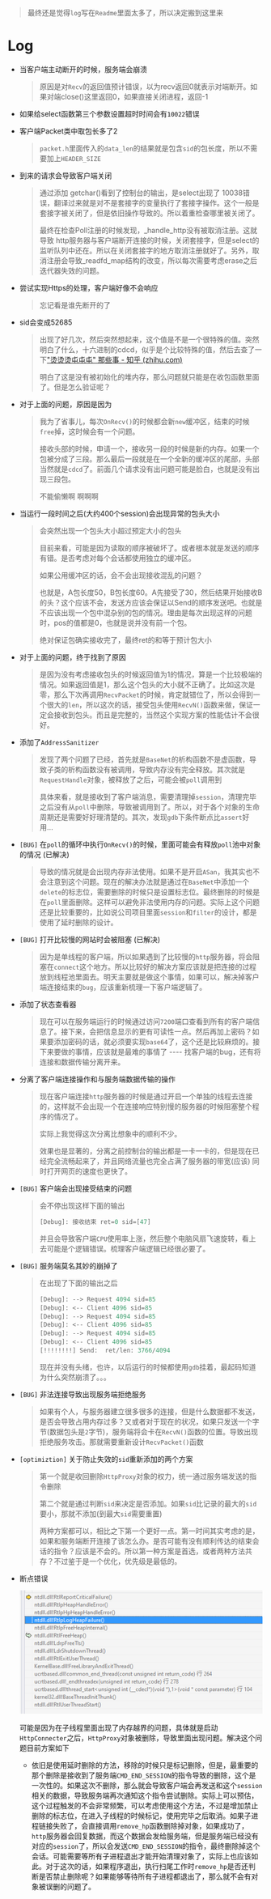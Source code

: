 > 最终还是觉得`log`写在`Readme`里面太多了，所以决定搬到这里来

# Log

+ 当客户端主动断开的时候，服务端会崩溃

  > 原因是对`Recv`的返回值预计错误，以为recv返回0就表示对端断开。如果对端close()这里返回0，如果直接关闭进程，返回-1

+ 如果给select函数第三个参数设置超时时间会有`10022`错误

+ 客户端Packet类中取包长多了2

  > `packet.h`里面传入的`data_len`的结果就是包含`sid`的包长度，所以不需要加上`HEADER_SIZE`

+ 到来的请求会导致客户端关闭

  > 通过添加 getchar()看到了控制台的输出，是select出现了 10038错误，翻译过来就是对不是套接字的变量执行了套接字操作。这个一般是套接字被关闭了，但是依旧操作导致的。所以着重检查哪里被关闭了。
  >
  > 最终在检查Poll注册的时候发现，_handle_http没有被取消注册。这就导致 http服务器与客户端断开连接的时候，关闭套接字，但是select的监听队列中还在。所以在关闭套接字的地方取消注册就好了。另外，取消注册会导致\_readfd_map结构的改变，所以每次需要考虑erase之后迭代器失效的问题。

+ 尝试实现Https的处理，客户端好像不会响应

  > 忘记看是谁先断开的了

+ sid会变成52685

  > 出现了好几次，然后突然想起来，这个值是不是一个很特殊的值。突然明白了什么，十六进制的cdcd，似乎是个比较特殊的值，然后去查了一下["烫烫烫屯屯屯" 那些事 - 知乎 (zhihu.com)](https://zhuanlan.zhihu.com/p/27253604)
  >
  > 明白了这是没有被初始化的堆内存，那么问题就只能是在收包函数里面了。但是怎么验证呢？

+ 对于上面的问题，原因是因为

  > 我为了省事儿，每次`OnRecv()`的时候都会新`new`缓冲区，结束的时候`free`掉，这时候会有一个问题。
  >
  > 接收头部的时候，申请一个，接收另一段的时候是新的内存。如果一个包被分成了三段。那么最后一段就是在一个全新的缓冲区的尾部，头部当然就是`cdcd`了。前面几个请求没有出问题可能是脸白，也就是没有出现三段包。
  >
  > 不能偷懒啊 啊啊啊

+ 当运行一段时间之后(大约400个session)会出现异常的包头大小

  > 会突然出现一个包头大小超过预定大小的包头
  >
  > 目前来看，可能是因为读取的顺序被破坏了。或者根本就是发送的顺序有错。是否考虑对每个会话都使用独立的缓冲区。
  >
  > 如果公用缓冲区的话，会不会出现接收混乱的问题？
  >
  > 也就是，A包长度50，B包长度60。A先接受了30，然后结果开始接收B的头？这个应该不会，发送方应该会保证以Send的顺序发送吧。也就是不应该出现一个包中混杂别的包的情况。理由是每次出现这样的问题时，pos的值都是0，也就是说并没有前一个包。
  >
  > 绝对保证包确实接收完了，最终ret的和等于预计包大小

+ 对于上面的问题，终于找到了原因

  > 是因为没有考虑接收包头的时候返回值为1的情况，算是一个比较极端的情况。如果返回值是1，那么这个包头的大小就不正确了。比如这次是零，那么下次再调用`RecvPacket`的时候，肯定就错位了，所以会得到一个很大的`len`，所以这次的话，接受包头使用`RecvN()`函数来做，保证一定会接收到包头。而且是完整的，当然这个实现方案的性能估计不会很好。

+ 添加了`AddressSanitizer`

  > 发现了两个问题了已经，首先就是`BaseNet`的析构函数不是虚函数，导致子类的析构函数没有被调用，导致内存没有完全释放。其次就是`RequestHandle`对象，被释放了之后，可能会被`poll`调用到
  >
  > 具体来看，就是接收到了客户端消息，需要清理掉`session`，清理完毕之后没有从`poll`中删除，导致被调用到了。所以，对于各个对象的生命周期还是需要好好理清楚的。其次，发现`gdb`下条件断点比`assert`好用...

+ `[BUG]` 在`poll`的循环中执行`OnRecv()`的时候，里面可能会有释放`poll`池中对象的情况 (已解决)

  > 导致的情况就是会出现内存非法使用。如果不是开启`ASan`，我其实也不会注意到这个问题。现在的解决办法就是通过在`BaseNet`中添加一个`delete`的标志位，需要删除的时候只是设置标志位。最终删除的时候是在`poll`里面删除。这样可以避免非法使用内存的问题。实际上这个问题还是比较重要的，比如说公司项目里面`session`和`filter`的设计，都是使用了延时删除的设计。
  
+ `[BUG]` 打开比较慢的网站时会被阻塞 (已解决)

  > 因为是单线程的客户端，所以如果遇到了比较慢的`http`服务器，将会阻塞在`connect`这个地方。所以比较好的解决方案应该就是把连接的过程放到线程池里面去。明天主要就是做这个事情，如果可以，解决掉客户端连接结束的`bug`，应该重新梳理一下客户端逻辑了。

+ 添加了状态查看器

  > 现在可以在服务端运行的时候通过访问`7200`端口查看到所有的客户端信息了。接下来，会把信息显示的更有可读性一点。然后再加上密码？如果要添加密码的话，就必须要实现`base64`了，这个还是比较麻烦的。接下来要做的事情，应该就是最难的事情了 ---- 找客户端的bug，还有将连接和数据传输分离开来。
  
+ 分离了客户端连接操作和与服务端数据传输的操作

  > 现在客户端连接`http`服务器的时候是通过开启一个单独的线程去连接的，这样就不会出现一个在连接响应特别慢的服务器的时候阻塞整个程序的情况了。
  >
  > 实际上我觉得这次分离比想象中的顺利不少。
  >
  > 效果也是显著的，分离之前控制台的输出都是一卡一卡的，但是现在已经完全流畅起来了，并且网络流量也完全占满了服务器的带宽(应该) 同时打开网页的速度也更快了。

+ `[BUG]` 客户端会出现接受结束的问题

  > 会不停出现这样下面的输出
  >
  > ```C
  > [Debug]: 接收结束 ret=0 sid=[47]
  > ```
  >
  > 并且会导致客户端`CPU`使用率上涨，然后整个电脑风扇飞速旋转，看上去可能是个逻辑错误。梳理客户端逻辑已经很必要了。

+ `[BUG]` 服务端莫名其妙的崩掉了

  > 在出现了下面的输出之后
  >
  > ```C
  > [Debug]: --> Request 4094 sid=85
  > [Debug]: <-- Client 4096 sid=85
  > [Debug]: --> Request 4094 sid=85
  > [Debug]: <-- Client 4096 sid=85
  > [Debug]: --> Request 4094 sid=85
  > [Debug]: <-- Client 4096 sid=85
  > [!!!!!!!!] Send:  ret/len: 3766/4094
  > ```
  >
  > 现在并没有头绪，也许，以后运行的时候都使用`gdb`挂着，最起码知道为什么突然崩溃了。。。
  
+ `[BUG]` 非法连接导致出现服务端拒绝服务

  > 如果有个人，与服务器建立很多很多的连接，但是什么数据都不发送，是否会导致占用内存过多？又或者对于现在的状况，如果只发送一个字节(数据包头是`2`字节)，服务端将会卡在`RecvN()`函数的位置。导致出现拒绝服务攻击。那就需要重新设计`RecvPacket()`函数
  
+ `[optimiztion]` 关于防止失效的`sid`重新添加的两个方案

  > 第一个就是收回删除`HttpProxy`对象的权力，统一通过服务端发送的指令删除
  >
  > 第二个就是通过判断`sid`来决定是否添加。如果`sid`比记录的最大的`sid`要小，那就不添加(到最大`sid`需要重置)
  >
  > 两种方案都可以，相比之下第一个更好一点。第一时间其实考虑的是，如果和服务端断开连接了该怎么办。是否可能有没有顺利传达的结束会话的指令？应该是不会的。所以第一种方案是首选，或者两种方法共存？不过鉴于是一个优化，优先级是最低的。
  
+ 断点错误

  ![image-20211007153544589](ChangeLog.assets/image-20211007153544589.png)
  
  可能是因为在子线程里面出现了内存越界的问题，具体就是启动`HttpConnecter`之后，`HttpProxy`对象被删除，导致里面出现问题。解决这个问题目前方案如下
  
  + 依旧是使用延时删除的方法，移除的时候只是标记删除，但是，最重要的那个删除是接收到了服务端`CMD_END_SESSION`的指令导致的删除，这个是一次性的。如果这次不删除，那么就会导致客户端会再发送和这个`session`相关的数据，导致服务端再次通知这个指令尝试删除。实际上可以预估，这个过程触发的不会非常频繁，可以考虑使用这个方法，不过是增加禁止删除的标志位，在进入子线程的时候标记，使用完毕之后取消。如果子进程链接失败了，会直接调用`remove_hp`函数删除掉对象，如果成功了，`http`服务器会回复数据，而这个数据会发给服务端，但是服务端已经没有对应的`session`了，所以会发送`CMD_END_SESSION`的指令，最终删除掉这个会话。可能需要等所有子进程退出才能开始清理对象了，实际上也应该如此。对于这次的话，如果程序退出，执行扫尾工作时`remove_hp`是否还判断是否禁止删除呢？如果能够等待所有子进程都退出了，那么就不会有对象被误删的问题了。

